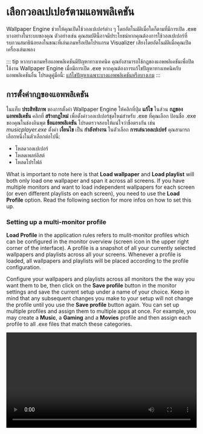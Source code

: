 # เลือกวอลเปเปอร์ตามแอพพลิเคชัน

Wallpaper Engine ช่วยให้คุณเปิดใช้วอลเปเปอร์ต่าง ๆ โดยอัตโนมัติเมื่อใดก็ตามที่มีการเปิด .exe บางอย่างในระบบของคุณ ตัวอย่างเช่น คุณสมบัตินี้อาจมีประโยชน์หากคุณต้องการใช้วอลเปเปอร์ที่รบกวนสมาธิน้อยลงในขณะที่เล่นเกมหรือเปิดโปรแกรม Visualizer เสียงโดยอัตโนมัติเมื่อคุณเปิดเครื่องเล่นเพลง

::: tip
หากบางเกมหรือแอพพลิเคชันมีปัญหาทางเทคนิค คุณยังสามารถใช้กฎของแอพพลิเคชันเพื่อปิดใช้งาน Wallpaper Engine เมื่อมีการเปิด .exe หากคุณต้องการแก้ไขปัญหาทางเทคนิคกับแอพพลิเคชันอื่น โปรดดูคู่มือนี้: [แก้ไขปัญหาเฉพาะบางแอพพลิเคชันหรือบางเกม](/functionality/applicationrules.html)
:::

## การตั้งค่ากฎของแอพพลิเคชัน

ในแท็บ **ประสิทธิภาพ** ของการตั้งค่า Wallpaper Engine ให้คลิกที่ปุ่ม **แก้ไข** ในส่วน **กฎของแอพพลิเคชัน** คลิกที่ **สร้างกฎใหม่** เพื่อตั้งค่าวอลเปเปอร์ชุดใหม่สำหรับ .exe ที่คุณเลือก ป้อนชื่อ .exe ของคุณในช่องอินพุต **ชื่อแอพพลิเคชัน** โปรดตรวจสอบให้แน่ใจว่าชื่อตรงกัน เช่น *musicplayer.exe* ตั้งค่า **เงื่อนไข** เป็น **กำลังทำงาน** ในตัวเลือก **การเล่นวอลเปเปอร์** คุณสามารถเลือกหนึ่งในตัวเลือกต่อไปนี้:

* โหลดวอลเปเปอร์
* โหลดเพลย์ลิสต์
* โหลดโปรไฟล์

What is important to note here is that **Load wallpaper** and **Load playlist** will both only load one wallpaper and span it across all screens. If you have multiple monitors and want to load independent wallpapers for each screen (or even different playlists on each screen), you need to use the **Load Profile** option. Read the following section for more infos on how to set this up.

### Setting up a multi-monitor profile

**Load Profile** in the application rules refers to mulit-monitor profiles which can be configured in the monitor overview (screen icon in the upper right corner of the interface). A profile is a snapshot of all your currently selected wallpapers and playlists across all your screens. Whenever a profile is loaded, all wallpapers and playlists will be placed according to the profile configuration.

Configure your wallpapers and playlists across all monitors the the way you want them to be, then click on the **Save profile** button in the monitor settings and save the current setup under a name of your choice. Keep in mind that any subsequent changes you make to your setup will not change the profile until you use the **Save profile** button again. You can set up multiple profiles and assign them to multiple apps at once. For example, you may create a **Music**, a **Gaming** and a **Movies** profile and then assign each profile to all .exe files that match these categories.

<video width="100%" controls autplay loop>
  <source src="/videos/apprules.mp4" type="video/mp4">
  Your browser does not support the video tag.
</video>